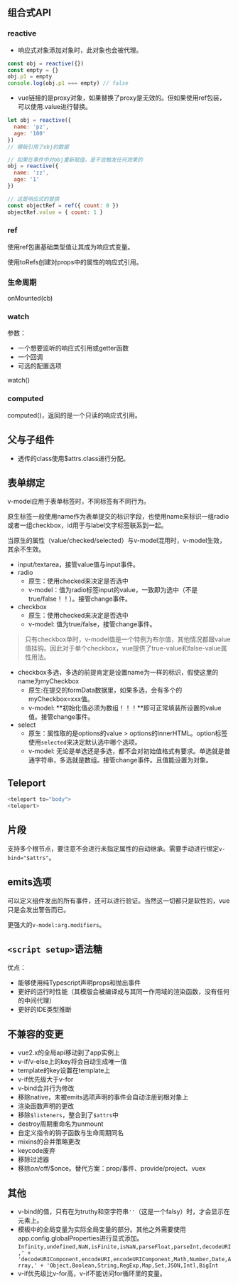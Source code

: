 ## 组合式API
### reactive
- 响应式对象添加对象时，此对象也会被代理。
``` js
const obj = reactive({})
const empty = {}
obj.p1 = empty
console.log(obj.p1 === empty) // false
```
- vue链接的是proxy对象，如果替换了proxy是无效的。但如果使用ref包装，可以使用.value进行替换。
``` js
let obj = reactive({
  name: 'pz',
  age: '100'
})
// 模板引用了obj的数据

// 如果在事件中对obj重新赋值，是不会触发任何效果的
obj = reactive({
  name: 'zz',
  age: '1'
})

// 这是响应式的替换
const objectRef = ref({ count: 0 })
objectRef.value = { count: 1 }
```
### ref
使用ref包裹基础类型值让其成为响应式变量。

使用toRefs创建对props中的属性的响应式引用。
### 生命周期
onMounted(cb)
### watch
参数：
- 一个想要监听的响应式引用或getter函数
- 一个回调
- 可选的配置选项

watch()

### computed
computed()，返回的是一个只读的响应式引用。

## 父与子组件
- 透传的class使用$attrs.class进行分配。

## 表单绑定
v-model应用于表单标签时，不同标签有不同行为。

原生标签一般使用name作为表单提交的标识字段，也使用name来标识一组radio或者一组checkbox，id用于与label文字标签联系到一起。

当原生的属性（value/checked/selected）与v-model混用时，v-model生效，其余不生效。

- input/textarea，接管value值与input事件。
- radio
  - 原生：使用checked来决定是否选中
  - v-model：值为radio标签input的value，一致即为选中（不是true/false！！）。接管change事件。
- checkbox
  - 原生：使用checked来决定是否选中
  - v-model: 值为true/false，接管change事件。
> 只有checkbox单时，v-model值是一个特例为布尔值，其他情况都跟value值挂钩。因此对于单个checkbox，vue提供了true-value和false-value属性用法。
- checkbox多选，多选的前提肯定是设置name为一样的标识，假使这里的name为myCheckbox
  - 原生:在提交的formData数据里，如果多选，会有多个的myCheckbox=xxx值。
  - v-model: **初始化值必须为数组！！！**即可正常填装所设置的value值。接管change事件。
- select
  - 原生：属性取的是options的value > options的innerHTML。option标签使用`selected`来决定默认选中哪个选项。
  - v-model: 无论是单选还是多选，都不会对初始值格式有要求。单选就是普通字符串，多选就是数组。接管change事件。且值能设置为对象。

## Teleport
``` js
<teleport to="body">
<teleport>
```

## 片段
支持多个根节点，要注意不会进行未指定属性的自动继承。需要手动进行绑定`v-bind="$attrs"`。

## emits选项
可以定义组件发出的所有事件，还可以进行验证。当然这一切都只是软性的，vue只是会发出警告而已。

更强大的`v-model:arg.modifiers`。

## `<script setup>`语法糖
优点：
- 能够使用纯Typescript声明props和抛出事件
- 更好的运行时性能（其模版会被编译成与其同一作用域的渲染函数，没有任何的中间代理）
- 更好的IDE类型推断

## 不兼容的变更
- vue2.x的全局api移动到了app实例上
- v-if/v-else上的key将会自动生成唯一值
- template的key设置在template上
- v-if优先级大于v-for
- v-bind合并行为修改
- 移除native，未被emits选项声明的事件会自动注册到根对象上
- 渲染函数声明的更改
- 移除`$listeners`，整合到了`$attrs`中
- destroy周期重命名为unmount
- 自定义指令的钩子函数与生命周期同名
- mixins的合并策略更改
- keycode废弃
- 移除过滤器
- 移除$on/$off/$once。替代方案：prop/事件、provide/project、vuex

## 其他
- v-bind的值，只有在为truthy和空字符串`''`（这是一个falsy）时，才会显示在元素上。
- 模板中的全局变量为实际全局变量的部分。其他之外需要使用app.config.globalProperties进行显式添加。
`Infinity,undefined,NaN,isFinite,isNaN,parseFloat,parseInt,decodeURI,' +
  'decodeURIComponent,encodeURI,encodeURIComponent,Math,Number,Date,Array,' +
  'Object,Boolean,String,RegExp,Map,Set,JSON,Intl,BigInt`
- v-if优先级比v-for高，v-if不能访问for循环里的变量。
